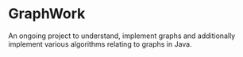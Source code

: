 # GraphWork
An ongoing project to understand, implement graphs and additionally implement various algorithms relating to graphs in Java.
